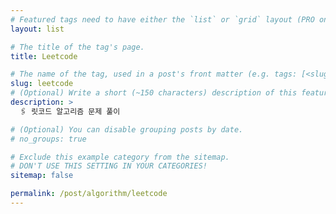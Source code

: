 ```yaml
---
# Featured tags need to have either the `list` or `grid` layout (PRO only).
layout: list

# The title of the tag's page.
title: Leetcode

# The name of the tag, used in a post's front matter (e.g. tags: [<slug>]).
slug: leetcode
# (Optional) Write a short (~150 characters) description of this featured tag.
description: >
  🖇 릿코드 알고리즘 문제 풀이 

# (Optional) You can disable grouping posts by date.
# no_groups: true

# Exclude this example category from the sitemap.
# DON'T USE THIS SETTING IN YOUR CATEGORIES!
sitemap: false

permalink: /post/algorithm/leetcode
---
```

